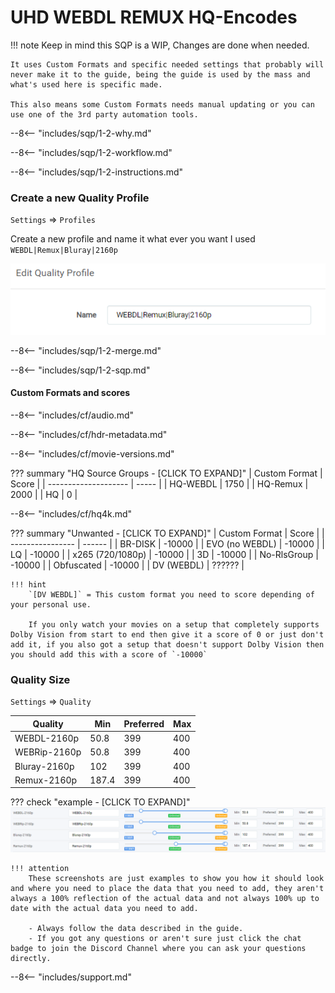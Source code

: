 # UHD WEBDL REMUX HQ-Encodes

!!! note
    Keep in mind this SQP is a WIP, Changes are done when needed.

    It uses Custom Formats and specific needed settings that probably will never make it to the guide, being the guide is used by the mass and what's used here is specific made.

    This also means some Custom Formats needs manual updating or you can use one of the 3rd party automation tools.

--8<-- "includes/sqp/1-2-why.md"

--8<-- "includes/sqp/1-2-workflow.md"

--8<-- "includes/sqp/1-2-instructions.md"

### Create a new Quality Profile

`Settings` => `Profiles`

Create a new profile and name it what ever you want I used `WEBDL|Remux|Bluray|2160p`

![!Add Quality Profile](images/add-quality-profile.png)

--8<-- "includes/sqp/1-2-merge.md"

--8<-- "includes/sqp/1-2-sqp.md"

#### Custom Formats and scores

--8<-- "includes/cf/audio.md"

--8<-- "includes/cf/hdr-metadata.md"

--8<-- "includes/cf/movie-versions.md"

??? summary "HQ Source Groups - [CLICK TO EXPAND]"
    | Custom Format        | Score |
    | -------------------- | ----- |
    | HQ-WEBDL             | 1750  |
    | HQ-Remux             | 2000  |
    | HQ                   |    0  |

--8<-- "includes/cf/hq4k.md"

??? summary "Unwanted - [CLICK TO EXPAND]"
    | Custom Format    | Score  |
    | ---------------- | ------ |
    | BR-DISK          | -10000 |
    | EVO (no WEBDL)   | -10000 |
    | LQ               | -10000 |
    | x265 (720/1080p) | -10000 |
    | 3D               | -10000 |
    | No-RlsGroup      | -10000 |
    | Obfuscated       | -10000 |
    | DV (WEBDL)       | ?????? |

    !!! hint
        `[DV WEBDL]` = This custom format you need to score depending of your personal use.

        If you only watch your movies on a setup that completely supports Dolby Vision from start to end then give it a score of 0 or just don't add it, if you also got a setup that doesn't support Dolby Vision then you should add this with a score of `-10000`

### Quality Size

`Settings` => `Quality`

| Quality        | Min   | Preferred | Max |
| -------------- | ----- | --------- | --- |
| WEBDL-2160p    |  50.8 |       399 | 400 |
| WEBRip-2160p   |  50.8 |       399 | 400 |
| Bluray-2160p   | 102   |       399 | 400 |
| Remux-2160p    | 187.4 |       399 | 400 |

??? check "example - [CLICK TO EXPAND]"
    ![!Quality Size](images/uhd-quality-size.png)

    !!! attention
        These screenshots are just examples to show you how it should look and where you need to place the data that you need to add, they aren't always a 100% reflection of the actual data and not always 100% up to date with the actual data you need to add.

        - Always follow the data described in the guide.
        - If you got any questions or aren't sure just click the chat badge to join the Discord Channel where you can ask your questions directly.

--8<-- "includes/support.md"
